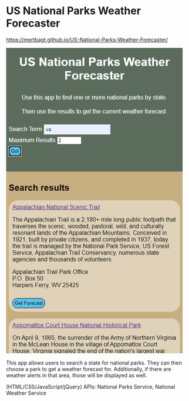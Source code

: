 # US National Parks Weather Forecaster

https://mertbagt.github.io/US-National-Parks-Weather-Forecaster/

![example screen](/scnshot.png)

This app allows users to search a state for national parks.  They can then choose a park to get a weather forecast for.  Additionally, if there are weather alerts in that area, 
those will be displayed as well.

(HTML/CSS/JavaScript/jQuery)
APIs: National Parks Service, National Weather Service
